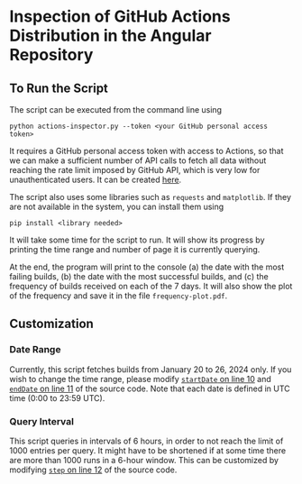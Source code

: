 # Inspection of GitHub Actions Distribution in the Angular Repository

## To Run the Script

The script can be executed from the command line using
```
python actions-inspector.py --token <your GitHub personal access token>
```

It requires a GitHub personal access token with access to Actions, so that we can make a sufficient number of API calls to fetch all data without reaching the rate limit imposed by GitHub API, which is very low for unauthenticated users. It can be created [here](https://github.com/settings/tokens).


The script also uses some libraries such as `requests` and `matplotlib`. If they are not available in the system, you can install them using
```
pip install <library needed>
```

It will take some time for the script to run. It will show its progress by printing the time range and number of page it is currently querying.

At the end, the program will print to the console (a) the date with the most failing builds, (b) the date with the most successful builds, and (c) the frequency of builds received on each of the 7 days. It will also show the plot of the frequency and save it in the file `frequency-plot.pdf`.

## Customization

### Date Range

Currently, this script fetches builds from January 20 to 26, 2024 only. If you wish to change the time range, please modify [`startDate` on line 10](https://github.com/zhekai-jiang/actions-inspector/blob/fea1a25eba7cee69abb0100870e07ab02fc4617e/actions-inspector.py#L10) and [`endDate` on line 11](https://github.com/zhekai-jiang/actions-inspector/blob/fea1a25eba7cee69abb0100870e07ab02fc4617e/actions-inspector.py#L11) of the source code. Note that each date is defined in UTC time (0:00 to 23:59 UTC).

### Query Interval

This script queries in intervals of 6 hours, in order to not reach the limit of 1000 entries per query. It might have to be shortened if at some time there are more than 1000 runs in a 6-hour window. This can be customized by modifying [`step` on line 12](https://github.com/zhekai-jiang/actions-inspector/blob/fea1a25eba7cee69abb0100870e07ab02fc4617e/actions-inspector.py#L12) of the source code.
